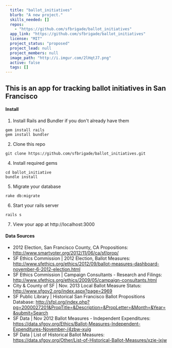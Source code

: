 ```yaml
---
  title: "ballot_initiatives"
  blurb: "A new project."
  skills_needed: []
  repos: 
    - "https://github.com/sfbrigade/ballot_initiatives"
  app_link: "https://github.com/sfbrigade/ballot_initiatives"
  license: "MIT"
  project_status: "proposed"
  project_lead: null
  project_members: null
  image_path: "http://i.imgur.com/2lHqtJ7.png"
  active: false
  tags: []
---
```


## This is an app for tracking ballot initiatives in San Francisco

#### Install
1) Install Rails and Bundler if you don't already have them
```
gem install rails
gem install bundler
```

2) Clone this repo
```
git clone https://github.com/sfbrigade/ballot_initiatives.git
```

4) Install required gems
```
cd ballot_initiative
bundle install
```

5) Migrate your database
```
rake db:migrate
````

6) Start your rails server
```
rails s
```

7) View your app at http://localhost:3000


#### Data Sources
- 2012 Election, San Francisco County, CA Propositions: http://www.smartvoter.org/2012/11/06/ca/sf/prop/
- SF Ethics Commission | 2012 Election, Ballot Measures: http://www.sfethics.org/ethics/2012/09/ballot-measures-dashboard-november-6-2012-election.html
- SF Ethics Commission | Campaign Consultants - Research and Filings: http://www.sfethics.org/ethics/2009/05/campaign-consultants.html
- City & County of SF | Nov. 2013 Local Ballot Measure Status: http://www.sfgov2.org/index.aspx?page=2969
- SF Public Library | Historical San Francisco Ballot Propositions Database: http://sfpl.org/index.php?pg=2000027201&PropTitle=&Description=&PropLetter=&Month=&Year=&submit=Search
- SF Data | Nov 2012 Ballot Measures - Independent Expenditures: https://data.sfgov.org/Ethics/Ballot-Measures-Independent-Expenditures-November-/4zbw-xuig
- SF Data | List of Historical Ballot Measures: https://data.sfgov.org/Other/List-of-Historical-Ballot-Measures/xzie-ixjw
